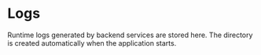 # Logs

Runtime logs generated by backend services are stored here. The directory is created automatically when the application starts.
